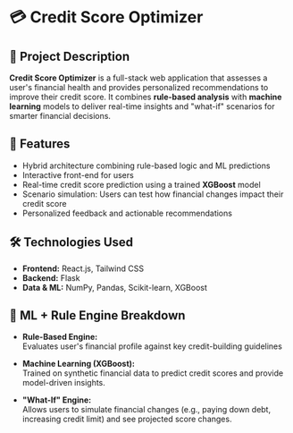 # 💳 Credit Score Optimizer

## 🧠 Project Description  
**Credit Score Optimizer** is a full-stack web application that assesses a user's financial health and provides personalized recommendations to improve their credit score. It combines **rule-based analysis** with **machine learning** models to deliver real-time insights and "what-if" scenarios for smarter financial decisions.


## 🚀 Features  
- Hybrid architecture combining rule-based logic and ML predictions
- Interactive front-end for users 
- Real-time credit score prediction using a trained **XGBoost** model
- Scenario simulation: Users can test how financial changes impact their credit score
- Personalized feedback and actionable recommendations


## 🛠️ Technologies Used  
- **Frontend:** React.js, Tailwind CSS  
- **Backend:** Flask 
- **Data & ML:** NumPy, Pandas, Scikit-learn, XGBoost  


## 🧪 ML + Rule Engine Breakdown  
- **Rule-Based Engine:**  
  Evaluates user's financial profile against key credit-building guidelines 
  
- **Machine Learning (XGBoost):**  
  Trained on synthetic financial data to predict credit scores and provide model-driven insights.

- **"What-If" Engine:**  
  Allows users to simulate financial changes (e.g., paying down debt, increasing credit limit) and see projected score changes.




